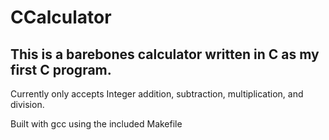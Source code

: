 # CCalculator

This is a barebones calculator written in C as my first C program.
--
Currently only accepts Integer addition, subtraction, multiplication, and division.


Built with gcc using the included Makefile
